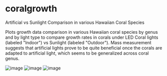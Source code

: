 # coralgrowth
Artificial vs Sunlight Comparison in various Hawaiian Coral Species

Plots growth data comparison in various Hawaiian coral species by genus and by light type to compare growth rates in corals
under LED Coral lights (labeled "Indoor") vs Sunlight (labeled "Outdoor"). Mass measurement suggests that artificial lights
prove to be quite beneficial once the corals are adapted to artificial light, which seems to be generalized across coral genus.

![image](https://user-images.githubusercontent.com/51391902/194209459-93554fa9-02d2-4bff-90fa-9bec4c8214fe.png)
![image](https://user-images.githubusercontent.com/51391902/194209467-1c8a096f-fbd6-4fa7-89d6-ba194e77dd42.png)
![image](https://user-images.githubusercontent.com/51391902/194209476-1572c6a0-cc17-4292-9fc3-15f7f002f5db.png)

